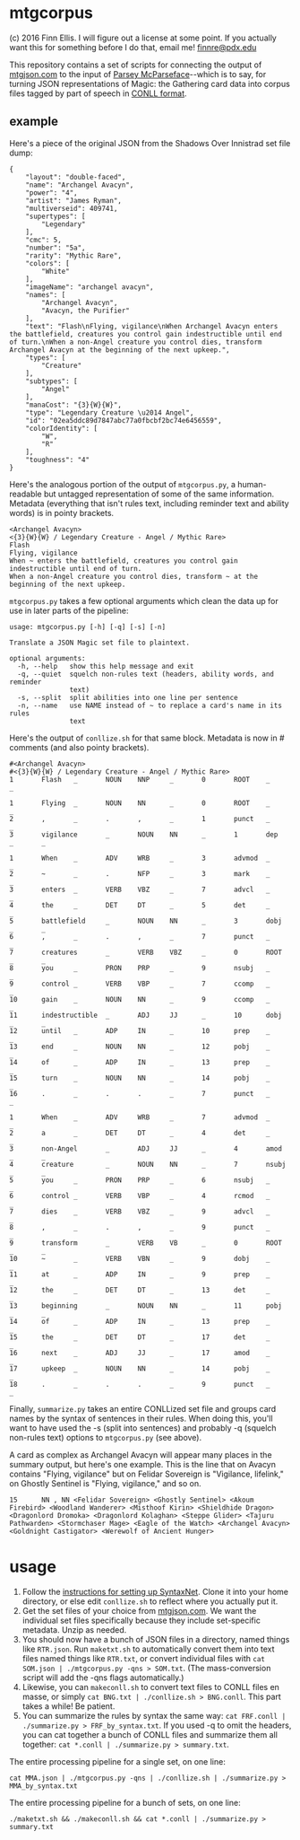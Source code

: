 # mtgcorpus
(c) 2016 Finn Ellis. I will figure out a license at some point. If you actually want this for something before I do that, email me! finnre@pdx.edu

This repository contains a set of scripts for connecting the output of [mtgjson.com](http://mtgjson.com) to the input of [Parsey McParseface](https://github.com/tensorflow/models/tree/master/syntaxnet)--which is to say, for turning JSON representations of Magic: the Gathering card data into corpus files tagged by part of speech in [CONLL format](http://universaldependencies.org/format.html).


## example
Here's a piece of the original JSON from the Shadows Over Innistrad set file dump:

```
{
    "layout": "double-faced",
    "name": "Archangel Avacyn",
    "power": "4",
    "artist": "James Ryman",
    "multiverseid": 409741,
    "supertypes": [
        "Legendary"
    ],
    "cmc": 5,
    "number": "5a",
    "rarity": "Mythic Rare",
    "colors": [
        "White"
    ],
    "imageName": "archangel avacyn",
    "names": [
        "Archangel Avacyn",
        "Avacyn, the Purifier"
    ],
    "text": "Flash\nFlying, vigilance\nWhen Archangel Avacyn enters the battlefield, creatures you control gain indestructible until end of turn.\nWhen a non-Angel creature you control dies, transform Archangel Avacyn at the beginning of the next upkeep.",
    "types": [
        "Creature"
    ],
    "subtypes": [
        "Angel"
    ],
    "manaCost": "{3}{W}{W}",
    "type": "Legendary Creature \u2014 Angel",
    "id": "02ea5ddc89d7847abc77a0fbcbf2bc74e6456559",
    "colorIdentity": [
        "W",
        "R"
    ],
    "toughness": "4"
}
```

Here's the analogous portion of the output of `mtgcorpus.py`, a human-readable but untagged representation of some of the same information. Metadata (everything that isn't rules text, including reminder text and ability words) is in pointy brackets.

```
<Archangel Avacyn>
<{3}{W}{W} / Legendary Creature - Angel / Mythic Rare>
Flash
Flying, vigilance
When ~ enters the battlefield, creatures you control gain indestructible until end of turn.
When a non-Angel creature you control dies, transform ~ at the beginning of the next upkeep.
```

`mtgcorpus.py` takes a few optional arguments which clean the data up for use in later parts of the pipeline:

```
usage: mtgcorpus.py [-h] [-q] [-s] [-n]

Translate a JSON Magic set file to plaintext.

optional arguments:
  -h, --help   show this help message and exit
  -q, --quiet  squelch non-rules text (headers, ability words, and reminder
               text)
  -s, --split  split abilities into one line per sentence
  -n, --name   use NAME instead of ~ to replace a card's name in its rules
               text
```

Here's the output of `conllize.sh` for that same block. Metadata is now in # comments (and also pointy brackets). 

```
#<Archangel Avacyn>
#<{3}{W}{W} / Legendary Creature - Angel / Mythic Rare>
1       Flash   _       NOUN    NNP     _       0       ROOT    _       _

1       Flying  _       NOUN    NN      _       0       ROOT    _       _
2       ,       _       .       ,       _       1       punct   _       _
3       vigilance       _       NOUN    NN      _       1       dep     _       _

1       When    _       ADV     WRB     _       3       advmod  _       _
2       ~       _       .       NFP     _       3       mark    _       _
3       enters  _       VERB    VBZ     _       7       advcl   _       _
4       the     _       DET     DT      _       5       det     _       _
5       battlefield     _       NOUN    NN      _       3       dobj    _       _
6       ,       _       .       ,       _       7       punct   _       _
7       creatures       _       VERB    VBZ     _       0       ROOT    _       _
8       you     _       PRON    PRP     _       9       nsubj   _       _
9       control _       VERB    VBP     _       7       ccomp   _       _
10      gain    _       NOUN    NN      _       9       ccomp   _       _
11      indestructible  _       ADJ     JJ      _       10      dobj    _       _
12      until   _       ADP     IN      _       10      prep    _       _
13      end     _       NOUN    NN      _       12      pobj    _       _
14      of      _       ADP     IN      _       13      prep    _       _
15      turn    _       NOUN    NN      _       14      pobj    _       _
16      .       _       .       .       _       7       punct   _       _

1       When    _       ADV     WRB     _       7       advmod  _       _
2       a       _       DET     DT      _       4       det     _       _
3       non-Angel       _       ADJ     JJ      _       4       amod    _       _
4       creature        _       NOUN    NN      _       7       nsubj   _       _
5       you     _       PRON    PRP     _       6       nsubj   _       _
6       control _       VERB    VBP     _       4       rcmod   _       _
7       dies    _       VERB    VBZ     _       9       advcl   _       _
8       ,       _       .       ,       _       9       punct   _       _
9       transform       _       VERB    VB      _       0       ROOT    _       _
10      ~       _       VERB    VBN     _       9       dobj    _       _
11      at      _       ADP     IN      _       9       prep    _       _
12      the     _       DET     DT      _       13      det     _       _
13      beginning       _       NOUN    NN      _       11      pobj    _       _
14      of      _       ADP     IN      _       13      prep    _       _
15      the     _       DET     DT      _       17      det     _       _
16      next    _       ADJ     JJ      _       17      amod    _       _
17      upkeep  _       NOUN    NN      _       14      pobj    _       _
18      .       _       .       .       _       9       punct   _       _
```

Finally, `summarize.py` takes an entire CONLLized set file and groups card names by the syntax of sentences in their rules. When doing this, you'll want to have used the -s (split into sentences) and probably -q (squelch non-rules text) options to `mtgcorpus.py` (see above).

A card as complex as Archangel Avacyn will appear many places in the summary output, but here's one example. This is the line that on Avacyn contains "Flying, vigilance" but on Felidar Sovereign is "Vigilance, lifelink," on Ghostly Sentinel is "Flying, vigilance," and so on.

```
15      NN , NN <Felidar Sovereign> <Ghostly Sentinel> <Akoum Firebird> <Woodland Wanderer> <Misthoof Kirin> <Shieldhide Dragon> <Dragonlord Dromoka> <Dragonlord Kolaghan> <Steppe Glider> <Tajuru Pathwarden> <Stormchaser Mage> <Eagle of the Watch> <Archangel Avacyn> <Goldnight Castigator> <Werewolf of Ancient Hunger>
```

# usage

1. Follow the [instructions for setting up SyntaxNet](https://github.com/tensorflow/models/tree/master/syntaxnet). Clone it into your home directory, or else edit `conllize.sh` to reflect where you actually put it.
2. Get the set files of your choice from [mtgjson.com](http://mtgjson.com/). We want the individual set files specifically because they include set-specific metadata. Unzip as needed.
3. You should now have a bunch of JSON files in a directory, named things like `RTR.json`. Run `maketxt.sh` to automatically convert them into text files named things like `RTR.txt`, or convert individual files with `cat SOM.json | ./mtgcorpus.py -qns > SOM.txt`. (The mass-conversion script will add the -qns flags automatically.)
4. Likewise, you can `makeconll.sh` to convert text files to CONLL files en masse, or simply `cat BNG.txt | ./conllize.sh > BNG.conll`. This part takes a while! Be patient.
5. You can summarize the rules by syntax the same way: `cat FRF.conll | ./summarize.py > FRF_by_syntax.txt`. If you used -q to omit the headers, you can cat together a bunch of CONLL files and summarize them all together: `cat *.conll | ./summarize.py > summary.txt`.

The entire processing pipeline for a single set, on one line:

`cat MMA.json | ./mtgcorpus.py -qns | ./conllize.sh | ./summarize.py > MMA_by_syntax.txt`

The entire processing pipeline for a bunch of sets, on one line:

`./maketxt.sh && ./makeconll.sh && cat *.conll | ./summarize.py > summary.txt`

